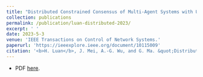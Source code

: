 ```yaml
---
title: "Distributed Constrained Consensus of Multi-Agent Systems with Uncertainties and Disturbances under Switching Directed Graphs"
collection: publications
permalink: /publication/luan-distributed-2023/
excerpt: ' '
date: 2023-5-3
venue: 'IEEE Transactions on Control of Network Systems.'
paperurl: 'https://ieeexplore.ieee.org/document/10115009'
citation: '<b>H. Luan</b>, J. Mei, A.-G. Wu, and G. Ma. &quot;Distributed constrained consensus of multi-agent systems with uncertainties and disturbances under switching directed graphs,&quot; <i>IEEE Transactions on Control of Network Systems</i>, doi: 10.1109/TCNS.2023.3272848, 2023.'
---
```



-   PDF [here](/files/Luan_Distributed_2023.pdf).  
